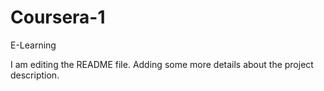 # Coursera-1
E-Learning

I am editing the README file. Adding some more details about the project description.

